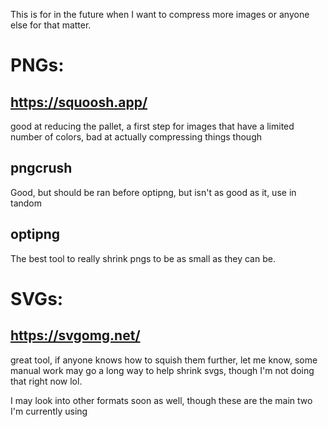 This is for in the future when I want to compress more images or anyone else for that matter.

# PNGs:
## https://squoosh.app/
good at reducing the pallet, a first step for images that have a limited number of colors, bad at actually compressing things though
## pngcrush
Good, but should be ran before optipng, but isn't as good as it, use in tandom
## optipng
The best tool to really shrink pngs to be as small as they can be.

# SVGs:
## https://svgomg.net/
great tool, if anyone knows how to squish them further, let me know, some manual work may go a long way to help shrink svgs, though I'm not doing that right now lol.

I may look into other formats soon as well, though these are the main two I'm currently using

